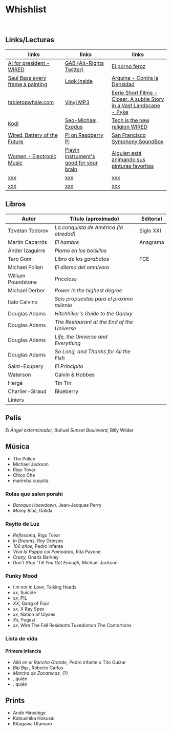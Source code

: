 # Whishlist
 

## Links/Lecturas
| links | links | links |
| --- | --- | --- |
| [AI for president - WIRED](https://www.wired.com/2017/05/hear-lets-elect-ai-president/) | [GAB (Alt-Rights Twitter)](https://www.wired.com/2016/09/gab-alt-rights-twitter-ultimate-filter-bubble/) | [El porno feroz](https://elestadomental.com/diario/el-porno-feroz) |
| [Saul Bass every frame a painting](https://www.wired.com/2016/10/design-legend-saul-bass-changed-film-tv-forever/) | [Look Inside](https://www.amazon.com/Look-Inside-Cutaway-Illustrations-Storytelling/dp/3899556399/ref=sr_1_1?ie=UTF8&qid=1476903394&sr=8-1&keywords=look+inside) | [Arquine - Contra la Densidad](http://www.arquine.com/contra-densidad/) |
| [tabletopwhale.com](http://tabletopwhale.com/index.html) | [Vinyl MP3](http://forfy.blogspot.mx/2004/10/miles-de-vinilos-para-descargar-oo-mp3.html) | [Eerie Short Filme - Closer. A subtle Story in a Vast Landscape - Pyke](https://www.wired.com/2016/10/eerie-short-film-celebrates-beauty-simplicity/) |
| [Kodi](https://kodi.tv/) | [Seo-Michael, Exodus](https://seo-michael.co.uk/how-to-install-exodus-for-kodi/) | [Tech is the new religion WIRED](https://www.wired.com/2017/02/yuval-harari-tech-is-the-new-religion/) |
| [Wired, Battery of the Future](https://www.wired.com/2017/02/researchers-racing-build-battery-future/) | [PI on Raspberry Pi](https://www.wired.com/2017/03/lets-calculate-pi-raspberry-pi-celebrate-pi-day/) | [San Francisco Symphony SoundBox](https://www.wired.com/2017/03/san-francisco-soundbox/) |
| [Women - Electronic Music](http://www.openculture.com/2015/06/hear-seven-hours-of-women-making-electronic-music-1938-2014.html) | [Playin instrument's good for your brain](http://www.openculture.com/2014/08/playing-an-instrument-is-a-great-workout-for-your-brain.html) | [Alguien está animando sus pinturas favoritas](https://creators.vice.com/es_mx/article/alguien-esta-animando-sus-pinturas-favoritas-de-internet?utm_source=tcptwmx) |
| [xxx](xxx) | [xxx](xxx) | [xxx](xxx) |
| [xxx](xxx) | [xxx](xxx) | [xxx](xxx) |


## Libros

Autor | Título (aproximado) | Editorial |
---|---|---|
Tzvetan Todorov | _La conquista de América (la otredad)_ | Siglo XXI
Martín Caparrós | _El hambre_ | Anagrama
Ander Izaguirre | _Plomo en los bolsillos_ |
Taro Gomi | _Libro de los garabatos_ | FCE
Michael Pollan | _El dilema del omnívoro_ |
William Poundstone | _Priceless_ |
Michael Derber | _Power in the highest degree_ |
Italo Calvino | _Seis propuestas para el próximo milenio_ |
Douglas Adams | _Hitchhiker's Guide to the Galaxy_ |
Douglas Adams | _The Restaurant at the End of the Universe_ |
Douglas Adams | _Life, the Universe and Everything_ |
Douglas Adams | _So Long, and Thanks for All the Fish_ |
Saint-Exupery | _El Principito_ |
Waterson | Calvin & Hobbes |
Hergé | Tin Tin |
Charlier-Giraud | Blueberry |
Liniers |   |


## Pelis

_El Ángel exterminador,_ Buñuel
_Sunset Boulevard,_ Billy Wilder



## Música

* The Police
* Michael Jackson
* Rigo Tovar
* Chico Che
* marimba cuquita


### Rolas que salen porahi
* _Baroque Hoewdown,_ Jean-Jacques Perry
* _Mamy Blue,_ Dalida

### Rayito de Luz

* _Reflexiona,_ Rigo Tovar
* _In Dreams,_ Roy Orbison
* _100 años,_ Pedro infante
* _Viva la Pappa col Pomodoro,_ Rita Pavone
* _Crazy,_ Gnarls Barkley
* _Don't Stop 'Till You Get Enough,_ Michael Jackson

### Punky Mood

* _I'm not in Love,_ Talking Heads
* _xx,_ Suicide
* _xx,_ PIL
* _XX,_ Gang of Four
* _xx,_ X Ray Spex
* _xx,_ Nation of Ulyses
* _Xx,_ Fugazi
* _xx,_ Wire
The Fall
Residents
Tuxedomon
The Contortions

### Lista de vida

#### Primera infancia

* _Allá en el Rancho Grande,_ Pedro infante o Tito Guízar
* _Bip Bip ,_ Roberto Carlos
* _Marcha de Zacatecas,_ (?)
* _,_ quién
* _,_ quién

## Prints

* Andō Hiroshige
* Katsushika Hokusai
* Kitagawa Utamaro

